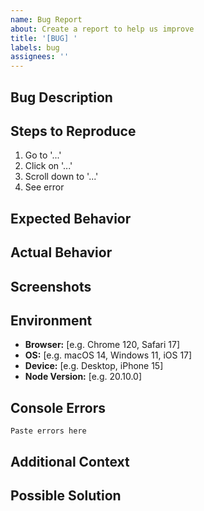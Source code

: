 ```yaml
---
name: Bug Report
about: Create a report to help us improve
title: '[BUG] '
labels: bug
assignees: ''
---
```


## Bug Description
<!-- A clear and concise description of what the bug is -->

## Steps to Reproduce
1. Go to '...'
2. Click on '...'
3. Scroll down to '...'
4. See error

## Expected Behavior
<!-- A clear description of what you expected to happen -->

## Actual Behavior
<!-- What actually happened -->

## Screenshots
<!-- If applicable, add screenshots to help explain your problem -->

## Environment
- **Browser:** [e.g. Chrome 120, Safari 17]
- **OS:** [e.g. macOS 14, Windows 11, iOS 17]
- **Device:** [e.g. Desktop, iPhone 15]
- **Node Version:** [e.g. 20.10.0]

## Console Errors
<!-- If applicable, paste any console errors here -->
```
Paste errors here
```

## Additional Context
<!-- Add any other context about the problem here -->

## Possible Solution
<!-- Optional: Suggest a fix or reason for the bug -->

